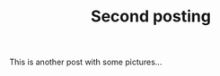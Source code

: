 ﻿---
title: "Second posting"
categories:
  - Webtoon
tags:
  - funny
  - wow
  - another tag
layout: single
---

This is another post with some pictures...